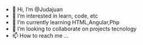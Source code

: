 - 👋 Hi, I’m @Judajuan
- 👀 I’m interested in learn, code, etc
- 🌱 I’m currently learning HTML,Angular,Php
- 💞️ I’m looking to collaborate on projects tecnology
- 📫 How to reach me ...

<!---
Judajuan/Judajuan is a ✨ special ✨ repository because its `README.md` (this file) appears on your GitHub profile.
You can click the Preview link to take a look at your changes.
--->
